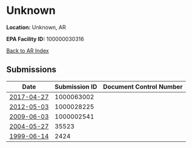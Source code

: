 # Unknown

**Location:** Unknown, AR

**EPA Facility ID:** 100000030316

[Back to AR Index](../../index.md)

## Submissions

| Date | Submission ID | Document Control Number |
|------|--------------|-------------------------|
| [2017-04-27](submissions/1000063002.md) | 1000063002 |  |
| [2012-05-03](submissions/1000028225.md) | 1000028225 |  |
| [2009-06-03](submissions/1000002541.md) | 1000002541 |  |
| [2004-05-27](submissions/35523.md) | 35523 |  |
| [1999-06-14](submissions/2424.md) | 2424 |  |
